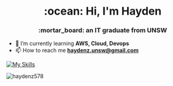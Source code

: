 <h1 align="center">:ocean: Hi, I'm Hayden</h1>
<h3 align="center">:mortar_board: an IT graduate from UNSW</h3>

- 🌱 I’m currently learning **AWS, Cloud, Devops**
- 📫 How to reach me **haydenz.unsw@gmail.com**

<p align="left">
</p>

[![My Skills](https://skillicons.dev/icons?i=aws,docker,terraform,git,githubactions,bash,mysql,postgres,dynamodb,python,cpp,linux,flutter&perline=20)](https://skillicons.dev)

<p><img align="center" src="https://github-readme-stats.vercel.app/api/top-langs?username=haydenz578&show_icons=true&locale=en&layout=compact" alt="haydenz578" /></p>
